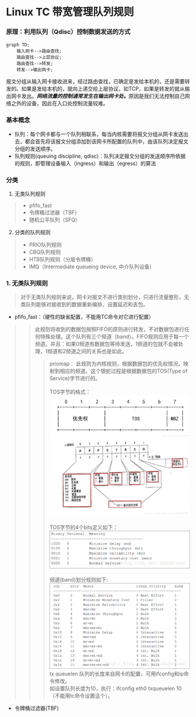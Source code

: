 # Linux TC 带宽管理队列规则
### 原理：利用队列（Qdisc）控制数据发送的方式
```mermaid
graph TD;
    输入网卡-->路由查找;
    路由查找-->上层协议;
    路由查找-->转发;
    转发-->输出网卡;
```
报文分组从输入网卡接收进来，经过路由查找，已确定是发给本机的，还是需要转发的。如果是发给本机的，就向上递交给上层协议，如TCP，如果是转发的就从输出网卡发出。<b><i>网络流量的控制通常发生在输出网卡处。</i></b>原因是我们无法控制自己网络之外的设备，因此在入口处控制流量较难。
### 基本概念
- 队列：每个网卡都与一个队列相联系，每当内核需要将报文分组从网卡发送出去，都会首先将该报文分组添加到该网卡所配置的队列中，由该队列决定报文分组的发送顺序。
- 队列规则(queuing discipline, qdisc)：队列决定报文分组的发送顺序所依据的规则，即管理设备输入（ingress）和输出（egress）的算法 
### 分类
1. 无类队列规则
> - pfifo_fast
> - 令牌桶过滤器（TBF）
> - 随机公平队列（SFQ）
2. 分类的队列规则
> - PRIO队列规则
> - CBQ队列规则
> - HTB队列规则（分层令牌桶）
> - IMQ（Intermediate queueing device, 中介队列设备）
### 1. 无类队列规则
> 对于无类队列规则来说，网卡对报文不进行类别划分，只进行流量整形，无类队列能够对接收到的数据重新编排，设置延迟和丢包。
- pfifo_fast：（硬性的缺省配置，不能用TC命令对它进行配置）
>> 此规则将收到的数据包按照FIFO的原则进行转发，不对数据包进行任何特殊处理。这个队列有三个频道（band）。FIFO规则应用于每一个频道。并且：如果0频道有数据包等待发送，1频道的包就不会被处理，1频道和2频道之间的关系也是如此。
>>> priomap：
此规则为内核规则，根据数据包的优先权情况，映射到相应的频道。这个银蛇过程是根据数据包的TOS(Type of Service)字节进行的。<br/><br/>
TOS字节的格式：
![TOS字节](./TOS.png)
![TOS_Bits](./TOS_Bits.png)<br/><br/>
TOS字节的4个bits定义如下：
![TOS meaning](./TOS_mean.png)<br/><br/>
频道(band)划分规则如下:
![TOS bands](./TOS_bands.png)
>>> tx queuelen
队列的长度来自网卡的配置，可用ifconfig和ip命令修改。<br/>
如设置队列长度为10，执行：ifconfig eth0 txqueuelen 10（不能用tc命令设置这个）。

- 令牌桶过滤器(TBF)

